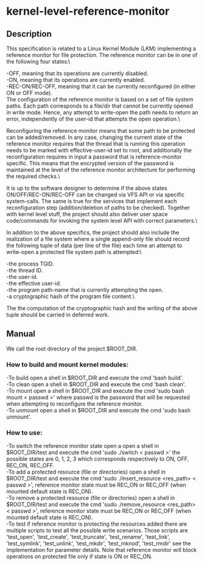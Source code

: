 # kernel-level-reference-monitor
## Description
This specification is related to a Linux Kernel Module (LKM) implementing a reference monitor for file protection. The reference monitor can be in one of the following four states:\

-OFF, meaning that its operations are currently disabled.\
-ON, meaning that its operations are currently enabled.\
-REC-ON/REC-OFF, meaning that it can be currently reconfigured (in either ON or OFF mode).\
The configuration of the reference monitor is based on a set of file system paths. Each path corresponds to a file/dir that cannot be currently opened in write mode. Hence, any attempt to write-open the path needs to return an error, independently of the user-id that attempts the open operation.\

Reconfiguring the reference monitor means that some path to be protected can be added/removed. In any case, changing the current state of the reference monitor requires that the thread that is running this operation needs to be marked with effective-user-id set to root, and additionally the reconfiguration requires in input a password that is reference-monitor specific. This means that the encrypted version of the password is maintained at the level of the reference monitor architecture for performing the required checks.\

It is up to the software designer to determine if the above states ON/OFF/REC-ON/REC-OFF can be changed via VFS API or via specific system-calls. The same is true for the services that implement each reconfiguration step (addition/deletion of paths to be checked). Together with kernel level stuff, the project should also deliver user space code/commands for invoking the system level API with correct parameters.\

In addition to the above specifics, the project should also include the realization of a file system where a single append-only file should record the following tuple of data (per line of the file) each time an attempt to write-open a protected file system path is attempted:\

-the process TGID.\
-the thread ID.\
-the user-id.\
-the effective user-id.\
-the program path-name that is currently attempting the open.\
-a cryptographic hash of the program file content.\

The the computation of the cryptographic hash and the writing of the above tuple should be carried in deferred work.

## Manual
We call the root directory of the project $ROOT_DIR.

### How to build and mount kernel modules:
-To build open a shell in $ROOT_DIR and execute the cmd 'bash build'.\
-To clean open a shell in $ROOT_DIR and execute the cmd 'bash clean'.\
-To mount open a shell in $ROOT_DIR and execute the cmd 'sudo bash mount < passwd >' where passwd is the password that will be requested when attempting to reconfigure the reference monitor.\
-To unmount open a shell in $ROOT_DIR and execute the cmd 'sudo bash unmount'.

### How to use:
-To switch the reference monitor state open a open a shell in $ROOT_DIR/test and execute the cmd 'sudo ./switch <state> < passwd >' the possible states are 0, 1, 2, 3 which corresponds respectively to ON, OFF, REC_ON, REC_OFF.\
-To add a protected resource (file or directories) open a shell in $ROOT_DIR/test and execute the cmd 'sudo ./insert_resource <res_path> < passwd >', reference monitor state must be REC_ON or REC_OFF (when mounted default state is REC_ON).\
-To remove a protected resource (file or directories) open a shell in $ROOT_DIR/test and execute the cmd 'sudo ./remove_resource <res_path> < passwd >', reference monitor state must be REC_ON or REC_OFF (when mounted default state is REC_ON).\
-To test if reference monitor is protecting the resources added there are multiple scripts to test all the possible write scenarios. Those scripts are 'test_open', 'test_create', 'test_truncate', 'test_rename', 'test_link', 'test_symlink', 'test_unlink', 'test_mkdir', 'test_mknod', 'test_rmdir' see the implementation for parameter details. Note that reference monitor will block operations on protected file only if state is ON or REC_ON.
